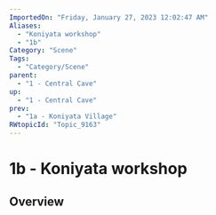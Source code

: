 ```yaml
---
ImportedOn: "Friday, January 27, 2023 12:02:47 AM"
Aliases:
  - "Koniyata workshop"
  - "1b"
Category: "Scene"
Tags:
  - "Category/Scene"
parent:
  - "1 - Central Cave"
up:
  - "1 - Central Cave"
prev:
  - "1a - Koniyata Village"
RWtopicId: "Topic_9163"
---
```

# 1b - Koniyata workshop
## Overview
